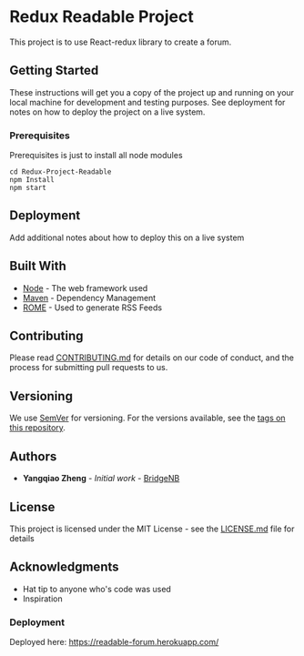 # Redux Readable Project

This project is to use React-redux library to create a forum.

## Getting Started

These instructions will get you a copy of the project up and running on your local machine for development and testing purposes. See deployment for notes on how to deploy the project on a live system.

### Prerequisites

Prerequisites is just to install all node modules

```
cd Redux-Project-Readable
npm Install
npm start
```



## Deployment

Add additional notes about how to deploy this on a live system

## Built With

* [Node](https://nodejs.org/en/) - The web framework used
* [Maven](https://maven.apache.org/) - Dependency Management
* [ROME](https://rometools.github.io/rome/) - Used to generate RSS Feeds

## Contributing

Please read [CONTRIBUTING.md](https://gist.github.com/PurpleBooth/b24679402957c63ec426) for details on our code of conduct, and the process for submitting pull requests to us.

## Versioning

We use [SemVer](http://semver.org/) for versioning. For the versions available, see the [tags on this repository](https://github.com/your/project/tags).

## Authors

* **Yangqiao Zheng** - *Initial work* - [BridgeNB](https://github.com/BridgeNB)


## License

This project is licensed under the MIT License - see the [LICENSE.md](LICENSE.md) file for details

## Acknowledgments

* Hat tip to anyone who's code was used
* Inspiration

### Deployment
Deployed here: https://readable-forum.herokuapp.com/
